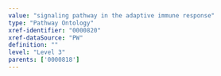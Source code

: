 ```yaml
---
value: "signaling pathway in the adaptive immune response"
type: "Pathway Ontology"
xref-identifier: "0000820"
xref-dataSource: "PW"
definition: ""
level: "Level 3"
parents: ['0000818']
---
```

